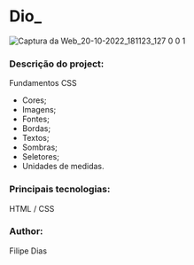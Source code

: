 # Dio_

![Captura da Web_20-10-2022_181123_127 0 0 1](https://user-images.githubusercontent.com/97606816/197059015-5c9c7bcc-214c-4c03-94da-d95a55c3f844.jpeg)

### Descrição do project:

Fundamentos CSS

- Cores;
- Imagens;
- Fontes;
- Bordas;
- Textos;
- Sombras;
- Seletores;
- Unidades de medidas.

### Principais tecnologias:

HTML / CSS

### Author:

Filipe Dias



